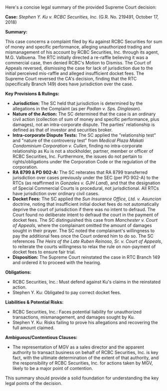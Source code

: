 Here's a concise legal summary of the provided Supreme Court decision:

**Case:** *Stephen Y. Ku v. RCBC Securities, Inc.* (G.R. No. 219491, October 17, 2018)

**Summary:**

This case concerns a complaint filed by Ku against RCBC Securities for sum of money and specific performance, alleging unauthorized trading and mismanagement of his account by RCBC Securities, Inc. through its agent, M.G. Valbuena.  The RTC initially directed a re-raffle believing it was a commercial case, then denied RCBC's Motion to Dismiss.  The Court of Appeals reversed, dismissing the case for lack of jurisdiction due to the initial perceived mis-raffle and alleged insufficient docket fees.  The Supreme Court reversed the CA's decision, finding that the RTC (specifically Branch 149) does have jurisdiction over the case.

**Key Provisions & Rulings:**

*   **Jurisdiction:** The SC held that jurisdiction is determined by the allegations in the Complaint (as per *Padlan v. Sps. Dinglasan*).
*   **Nature of the Action:** The SC determined that the case is an ordinary civil action (collection of sum of money and specific performance, plus damages), not an intra-corporate dispute. The parties' relationship is defined as that of investor and securities broker.
*   **Intra-corporate Dispute Tests:** The SC applied the "relationship test" and "nature of the controversy test" from *Medical Plaza Makati Condominium Corporation v. Cullen*, finding no intra-corporate relationship as Ku is not a stockholder, partner, member or officer of RCBC Securities, Inc. Furthermore, the issues do not pertain to rights/obligations under the Corporation Code or the regulation of the corporation.
*   **RA 8799 & PD 902-A:**  The SC reiterates that RA 8799 transferred jurisdiction over cases previously under the SEC (per PD 902-A) to the RTCs (as reaffirmed in *Gonzales v. GJH Land*), and that the designation of Special Commercial Courts is procedural, not jurisdictional.  All RTCs have jurisdiction over ordinary civil cases.
*   **Docket Fees:** The SC applied the *Sun Insurance Office, Ltd. v. Asuncion* doctrine, noting that insufficient initial docket fees do not automatically deprive the court of jurisdiction if there was no intent to defraud.  The Court found no deliberate intent to defraud the court in the payment of docket fees. The SC distinguished this case from *Manchester v. Court of Appeals*, where the complainant omitted the amount of damages sought in their prayer. The SC noted the complainant's willingness to pay the additional fees once the Court ordered him to do so. The SC references *The Heirs of the Late Ruben Reinoso, Sr. v. Court of Appeals*, to reiterate the courts willingness to relax the rule on non-payment of docket fees to ensure fair trial.
*   **Disposition:**  The Supreme Court reinstated the case in RTC Branch 149 and ordered it to proceed with the hearing.

**Obligations:**

*   RCBC Securities, Inc.:  Must defend against Ku's claims in the reinstated action.
*   Stephen Y. Ku: Obligated to pay correct docket fees.

**Liabilities & Potential Risks:**

*   RCBC Securities, Inc.: Faces potential liability for unauthorized transactions, mismanagement, and damages sought by Ku.
*   Stephen Y. Ku:  Risks failing to prove his allegations and recovering the full amount claimed.

**Ambiguous/Contentious Clauses:**

*   The representation of MGV as a sales director and the apparent authority to transact business on behalf of RCBC Securities, Inc. is key fact, with the ultimate determination of the extent of that authority, and the responsibility of RCBC Securities, Inc. for actions taken by MGV, likely to be a major point of contention.

This summary should provide a solid foundation for understanding the key legal points of the decision.
